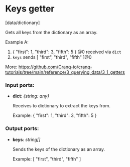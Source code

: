 # Keys getter

[data/dictionary]

Gets all keys from the dictionary as an array.


Example A:
1. { "first": 1, "third": 3, "fifth": 5 } @0 received via `dict`
2. `keys` sends  [ "first", "third", "fifth" ]@0

More:
https://github.com/Cranq-io/cranq-tutorials/tree/main/reference/3_querying_data/3_1_getters

### Input ports:

* __dict__: _{string: any}_

    Receives to dictionary to extract the keys from.
    
    Example:
    { "first": 1, "third": 3, "fifth": 5 } 



### Output ports:

* __keys__: _string[]_

    Sends the keys of the dictionary as an array.
    
    Example:
    [ "first", "third", "fifth" ]



